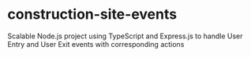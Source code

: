 # construction-site-events
Scalable Node.js project using TypeScript and Express.js to handle User Entry and User Exit events with corresponding actions
